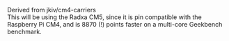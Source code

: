 Derived from jkiv/cm4-carriers\
This will be using the Radxa CM5, since it is pin compatible with the Raspberry Pi CM4, and is 8870 (!) points faster on a multi-core Geekbench benchmark.
